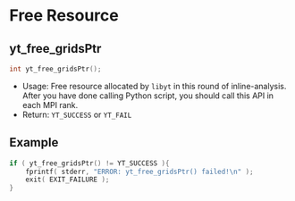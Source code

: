 # Free Resource
## yt\_free\_gridsPtr
```cpp
int yt_free_gridsPtr();
```
- Usage: Free resource allocated by `libyt` in this round of inline-analysis. After you have done calling Python script, you should call this API in each MPI rank.
- Return: `YT_SUCCESS` or `YT_FAIL`

## Example
```cpp
if ( yt_free_gridsPtr() != YT_SUCCESS ){  
    fprintf( stderr, "ERROR: yt_free_gridsPtr() failed!\n" );  
    exit( EXIT_FAILURE );  
}
```
